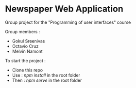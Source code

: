 # Newspaper Web Application

Group project for the "Programming of user interfaces" course

Group members :
- Gokul Sreenivas
- Octavio Cruz
- Melvin Namont

To start the project :

- Clone this repo
- Use : *npm install* in the root folder
- Then : *npm serve* in the root folder
